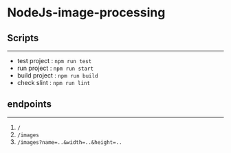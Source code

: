 # NodeJs-image-processing
## Scripts
---
* test project : `npm run test`
* run project : `npm run start`
* build project : `npm run build`
* check slint : `npm run lint`

## endpoints
---
1. `/`
2. `/images`
3. `/images?name=..&width=..&height=..`
